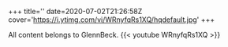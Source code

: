 +++
title=''
date=2020-07-02T21:26:58Z
cover='https://i.ytimg.com/vi/WRnyfqRs1XQ/hqdefault.jpg'
+++

All content belongs to GlennBeck.
{{< youtube WRnyfqRs1XQ >}}
